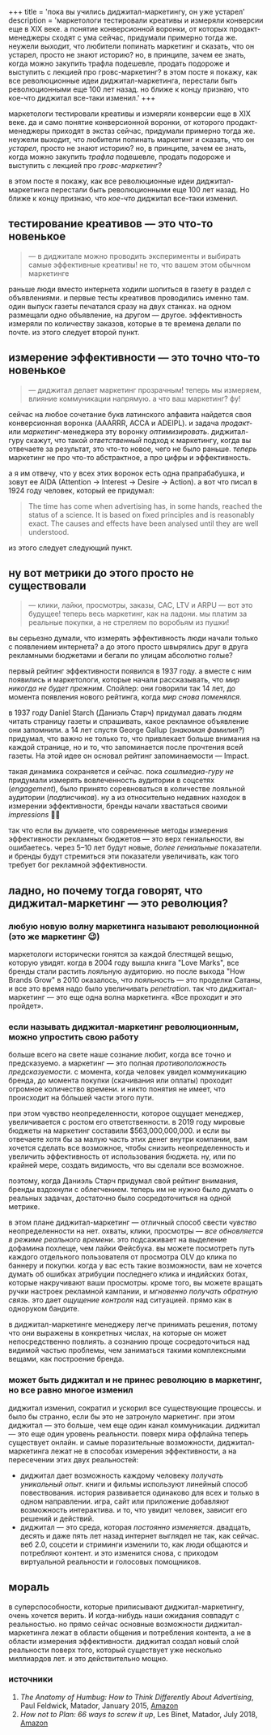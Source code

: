 +++
title = 'пока вы учились диджитал-маркетингу, он уже устарел'
description = 'маркетологи тестировали креативы и измеряли конверсии еще в XIX веке. а понятие конверсионной воронки, от которых продакт-менеджеры сходят с ума сейчас, придумали примерно тогда же. неужели выходит, что любители попинать маркетинг и сказать, что он устарел, просто не знают историю? но, в принципе, зачем ее знать, когда можно закупить трафла подешевле, продать подороже и выступить с лекцией про гровс-маркетинг?  в этом посте я покажу, как все революционные идеи диджитал-маркетинга, перестали быть революционными еще 100 лет назад. но ближе к концу признаю, что кое-что диджитал все-таки изменил.'
+++

маркетологи тестировали креативы и измеряли конверсии еще в XIX веке. да и само понятие конверсионной воронки, от которого продакт-менеджеры приходят в экстаз сейчас, придумали примерно тогда же. неужели выходит, что любители попинать маркетинг и сказать, что он _устарел_, просто не знают историю? но, в принципе, зачем ее знать, когда можно закупить _трафла_ подешевле, продать подороже и выступить с лекцией про _гровс-маркетинг_?

в этом посте я покажу, как все революционные идеи диджитал-маркетинга перестали быть революционными еще 100 лет назад. Но ближе к концу признаю, что _кое-что_ диджитал все-таки изменил.

## тестирование креативов — это что-то новенькое

> — в диджитале можно проводить эксперименты и выбирать самые эффективные креативы! не то, что вашем этом обычном маркетинге

раньше люди вместо интернета ходили шопиться в газету в раздел с объявлениями. и первые тесты креативов проводились именно там. один выпуск газеты печатался сразу на двух станках. на одном размещали одно объявление, на другом — другое. эффективность измеряли по количеству заказов, которые в те времена делали по почте. из этого следует второй пункт.

## измерение эффективности — это точно что-то новенькое

> — диджитал делает маркетинг прозрачным! теперь мы измеряем, влияние коммуникации напрямую. а что ваш маркетинг? фу!

сейчас на любое сочетание букв латинского алфавита найдется своя конверсионная воронка (AAARRR, ACCA и ADEIPL). и задача _продакт-_ или _маркетинг_-менеджера эту воронку _оптимизировать_. диджитал-гуру скажут, что такой _ответственный_ подход к маркетингу, когда вы отвечаете за результат, это что-то новое, чего не было раньше. _теперь_ маркетинг не про что-то абстрактное, а про цифры и эффективность.

а я им отвечу, что у всех этих воронок есть одна прапрабабушка, и зовут ее AIDA (Attention → Interest → Desire → Action). а вот что писал в 1924 году человек, который ее придумал:

> The time has come when advertising has, in some hands, reached the status of a science. It is based on fixed principles and is reasonably exact. The causes and effects have been analysed until they are well understood.

из этого следует следующий пункт.

## ну вот метрики до этого просто не существовали

> — клики, лайки, просмотры, заказы, CAC, LTV и ARPU — вот это будущее! теперь весь маркетинг, как на ладони. мы платим за реальные покупки, а не стреляем по воробьям из пушки!

вы серьезно думали, что измерять эффективность люди начали только с появлением интернета? а до этого просто швырялись друг в друга рекламными бюджетами и бегали по улицам абсолютно голые?

первый рейтинг эффективности появился в 1937 году. а вместе с ним появились и маркетологи, которые начали рассказывать, что _мир никогда не будет прежним_. Спойлер: они говорили так 14 лет, до момента появления нового рейтинга, когда _мир снова поменялся_.

в 1937 году Daniel Starch (Даниэль Старч) придумал давать людям читать страницу газеты и спрашивать, какое рекламное объявление они запомнили. а 14 лет спустя George Gallup (_знакомая фамилия?_) придумал, что важно не только то, что привлекает больше внимания на каждой странице, но и то, что запоминается после прочтения всей газеты. На этой идее он основал рейтинг запоминаемости — Impact.

такая динамика сохраняется и сейчас. пока _сошлмедиа-гуру не_ придумали измерять вовлеченность аудитории в соцсетях (_engagement_), было принято соревноваться в количестве лояльной аудитории (_подписчиков_). ну а из относительно недавних находок в измерении эффективности, бренды начали хвастаться своими _impressions_ 🤷‍♀️

так что если вы думаете, что современные методы измерения эффективности рекламных бюджетов  — это верх гениальности, вы ошибаетесь. через 5–10 лет будут новые, _более гениальные_ показатели. и бренды будут стремиться эти показатели увеличивать, как того требует бог рекламной эффективности.

## ладно, но почему тогда говорят, что диджитал-маркетинг — это революция?

### любую новую волну маркетинга называют революционной (это же маркетинг 😉)

маркетологи исторически гонятся за каждой блестящей вещью, которую увидят. когда в 2004 году вышла книга "Love Marks", все бренды стали растить лояльную аудиторию. но после выхода "How Brands Grow" в 2010 оказалось, что лояльность — это проделки Сатаны, и все это время надо было увеличивать _penetration_. так что диджитал-маркетинг — это еще одна волна маркетинга. «Все проходит и это пройдет».

### если называть диджитал-маркетинг революционным, можно упростить свою работу

больше всего на свете наше сознание любит, когда все точно и предсказуемо. а маркетинг — это полная _противоположность предсказуемости_. с момента, когда человек увидел коммуникацию бренда, до момента покупки (скачивания или оплаты) проходит огромное количество времени. и никто понятия не имеет, что происходит на бóльшей части этого пути.

при этом чувство неопределенности, которое ощущает менеджер, увеличивается с ростом его ответственности. в 2019 году мировые бюджеты на маркетинг составили $563,000,000,000. и если вы отвечаете хотя бы за малую часть этих денег внутри компании, вам хочется сделать все возможное, чтобы снизить неопределенность и увеличить эффективность от использования бюджета. ну, или по крайней мере, создать видимость, что вы сделали все возможное.

поэтому, когда Даниэль Старч придумал свой рейтинг внимания, бренды вздохнули с облегчением. теперь им не нужно было думать о реальных задачах, достаточно было сосредоточиться на одной метрике.

в этом плане диджитал-маркетинг — отличный способ свести _чувство_ неопределенности на нет. охваты, клики, просмотры — _все обновляется в режиме реального времени_. это подсаживает на выделение дофамина похлеще, чем лайки Фейсбука. вы можете посмотреть путь каждого отдельного пользователя от просмотра OLV до клика по баннеру и покупки. когда у вас есть такие возможности, вам не хочется думать об ошибках атрибуции последнего клика и индийских ботах, которые накручивают ваши просмотры. кроме того, вы можете вращать ручки настроек рекламной кампании, и _мгновенно получать обратную связь_. это дает _ощущение контроля_ над ситуацией. прямо как в одноруком бандите.

в диджитал-маркетинге менеджеру легче принимать решения, потому что они выражены в конкретных числах, на которые он может непосредственно повлиять. а сознанию проще сосредоточиться над видимой частью проблемы, чем заниматься такими комплексными вещами, как построение бренда.

### может быть диджитал и не принес революцию в маркетинг, но все равно многое изменил

диджитал изменил, сократил и ускорил все существующие процессы. и было бы странно, если бы это не затронуло маркетинг. при этом диджитал — это больше, чем еще один канал коммуникации. диджитал — это еще один уровень реальности. поверх мира оффлайна теперь существует онлайн. и самые поразительные возможности, диджитал-маркетинга лежат не в способах измерения эффективности, а на пересечении этих двух реальностей:

- диджитал дает возможность каждому человеку _получать уникальный опыт_. книги и фильмы используют линейный способ повествования. история развивается одинаково для всех и только в одном направлении. игра, сайт или приложение добавляют возможность интерактива. и то, что увидит человек, зависит его решений и действий.
- диджитал — это среда, которая _постоянно изменяется_. двадцать, десять и даже пять лет назад интернет выглядел не так, как сейчас. веб 2.0, соцсети и стриминги изменили то, как люди общаются и потребляют контент. и это изменится снова, с приходом виртуальной реальности и голосовых помощников.

## мораль

в суперспособности, которые приписывают диджитал-маркетингу, очень хочется верить. И когда-нибудь наши ожидания совпадут с реальностью. но прямо сейчас основные возможности диджитал-маркетинга лежат в области общения и потребления контента, а не в области измерения эффективности. диджитал создал новый слой реальности поверх того, который существует уже несколько миллиардов лет. и это действительно мощно.

### источники

1. _The Anatomy of Humbug: How to Think Differently About Advertising_, Paul Feldwick, Matador, January 2015, [Amazon](https://www.amazon.co.uk/Anatomy-Humbug-Think-Differently-Advertising/dp/1784621927)
2. _How not to Plan: 66 ways to screw it up_, Les Binet, Matador, July 2018, [Amazon](https://www.amazon.com/How-not-Plan-ways-screw-ebook/dp/B07FF3DY4B/)